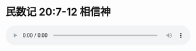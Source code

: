 # 民数记 20:7-12 相信神

<audio style="width: 100%;" preload="false" controls controlslist="nodownload"><source src="http://file.simai.life/audio/mp3/old/27544.mp3" type="audio/mpeg">Your browser does not support the audio element.</audio>


